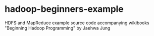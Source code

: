 # hadoop-beginners-example
HDFS and MapReduce example source code accompanying wikibooks "Beginning Hadoop Programming" by Jaehwa Jung
